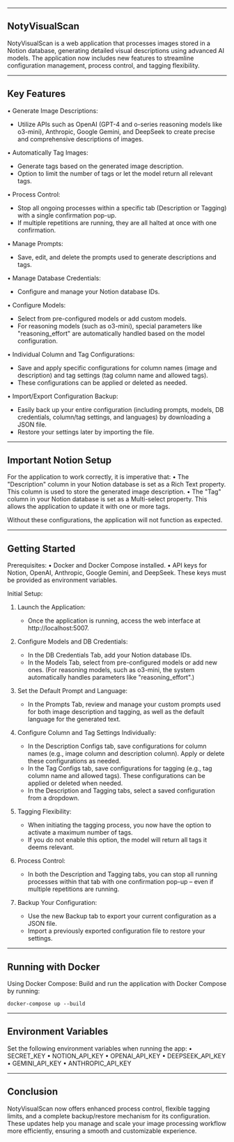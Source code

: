 ------------------------------------------------------------
NotyVisualScan
------------------------------------------------------------

NotyVisualScan is a web application that processes images stored in a Notion database, generating detailed visual descriptions using advanced AI models. The application now includes new features to streamline configuration management, process control, and tagging flexibility.

------------------------------------------------------------
Key Features
------------------------------------------------------------
• Generate Image Descriptions:
  - Utilize APIs such as OpenAI (GPT-4 and o-series reasoning models like o3-mini), Anthropic, Google Gemini, and DeepSeek to create precise and comprehensive descriptions of images.

• Automatically Tag Images:
  - Generate tags based on the generated image description.
  - Option to limit the number of tags or let the model return all relevant tags.

• Process Control:
  - Stop all ongoing processes within a specific tab (Description or Tagging) with a single confirmation pop-up.
  - If multiple repetitions are running, they are all halted at once with one confirmation.

• Manage Prompts:
  - Save, edit, and delete the prompts used to generate descriptions and tags.

• Manage Database Credentials:
  - Configure and manage your Notion database IDs.

• Configure Models:
  - Select from pre-configured models or add custom models.
  - For reasoning models (such as o3-mini), special parameters like "reasoning_effort" are automatically handled based on the model configuration.

• Individual Column and Tag Configurations:
  - Save and apply specific configurations for column names (image and description) and tag settings (tag column name and allowed tags).
  - These configurations can be applied or deleted as needed.

• Import/Export Configuration Backup:
  - Easily back up your entire configuration (including prompts, models, DB credentials, column/tag settings, and languages) by downloading a JSON file.
  - Restore your settings later by importing the file.

------------------------------------------------------------
Important Notion Setup
------------------------------------------------------------
For the application to work correctly, it is imperative that:
• The "Description" column in your Notion database is set as a Rich Text property. This column is used to store the generated image description.
• The "Tag" column in your Notion database is set as a Multi-select property. This allows the application to update it with one or more tags.

Without these configurations, the application will not function as expected.

------------------------------------------------------------
Getting Started
------------------------------------------------------------
Prerequisites:
• Docker and Docker Compose installed.
• API keys for Notion, OpenAI, Anthropic, Google Gemini, and DeepSeek. These keys must be provided as environment variables.

Initial Setup:
1. Launch the Application:
   - Once the application is running, access the web interface at http://localhost:5007.

2. Configure Models and DB Credentials:
   - In the DB Credentials Tab, add your Notion database IDs.
   - In the Models Tab, select from pre-configured models or add new ones.
     (For reasoning models, such as o3-mini, the system automatically handles parameters like "reasoning_effort".)

3. Set the Default Prompt and Language:
   - In the Prompts Tab, review and manage your custom prompts used for both image description and tagging, as well as the default language for the generated text.

4. Configure Column and Tag Settings Individually:
   - In the Description Configs tab, save configurations for column names (e.g., image column and description column). Apply or delete these configurations as needed.
   - In the Tag Configs tab, save configurations for tagging (e.g., tag column name and allowed tags). These configurations can be applied or deleted when needed.
   - In the Description and Tagging tabs, select a saved configuration from a dropdown.

5. Tagging Flexibility:
   - When initiating the tagging process, you now have the option to activate a maximum number of tags.
   - If you do not enable this option, the model will return all tags it deems relevant.

6. Process Control:
   - In both the Description and Tagging tabs, you can stop all running processes within that tab with one confirmation pop-up – even if multiple repetitions are running.

7. Backup Your Configuration:
   - Use the new Backup tab to export your current configuration as a JSON file.
   - Import a previously exported configuration file to restore your settings.

------------------------------------------------------------
Running with Docker
------------------------------------------------------------
Using Docker Compose:
Build and run the application with Docker Compose by running:

    docker-compose up --build

------------------------------------------------------------
Environment Variables
------------------------------------------------------------
Set the following environment variables when running the app:
• SECRET_KEY
• NOTION_API_KEY
• OPENAI_API_KEY
• DEEPSEEK_API_KEY
• GEMINI_API_KEY
• ANTHROPIC_API_KEY

------------------------------------------------------------
Conclusion
------------------------------------------------------------
NotyVisualScan now offers enhanced process control, flexible tagging limits, and a complete backup/restore mechanism for its configuration. These updates help you manage and scale your image processing workflow more efficiently, ensuring a smooth and customizable experience.
